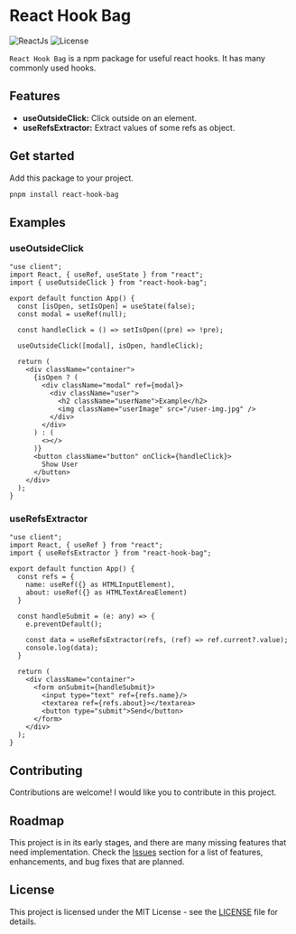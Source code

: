 # React Hook Bag

![ReactJs](https://img.shields.io/badge/lanugage-React.Js-blue.svg)
![License](https://img.shields.io/badge/license-MIT-blue.svg)

`React Hook Bag` is a npm package for useful react hooks. It has many commonly used hooks.

## Features

- **useOutsideClick:** Click outside on an element.
- **useRefsExtractor:** Extract values of some refs as object.

## Get started
Add this package to your project.

```bash
pnpm install react-hook-bag
```

## Examples

### useOutsideClick

```tsx
"use client";
import React, { useRef, useState } from "react";
import { useOutsideClick } from "react-hook-bag";

export default function App() {
  const [isOpen, setIsOpen] = useState(false);
  const modal = useRef(null);

  const handleClick = () => setIsOpen((pre) => !pre);

  useOutsideClick([modal], isOpen, handleClick);

  return (
    <div className="container">
      {isOpen ? (
        <div className="modal" ref={modal}>
          <div className="user">
            <h2 className="userName">Example</h2>
            <img className="userImage" src="/user-img.jpg" />
          </div>
        </div>
      ) : (
        <></>
      )}
      <button className="button" onClick={handleClick}>
        Show User
      </button>
    </div>
  );
}
```

### useRefsExtractor

```tsx
"use client";
import React, { useRef } from "react";
import { useRefsExtractor } from "react-hook-bag";

export default function App() {
  const refs = {
    name: useRef({} as HTMLInputElement),
    about: useRef({} as HTMLTextAreaElement)
  }

  const handleSubmit = (e: any) => {
    e.preventDefault();

    const data = useRefsExtractor(refs, (ref) => ref.current?.value);
    console.log(data);
  }  

  return (
    <div className="container">
      <form onSubmit={handleSubmit}>
        <input type="text" ref={refs.name}/>
        <textarea ref={refs.about}></textarea>
        <button type="submit">Send</button>
      </form>
    </div>
  );
}
```


## Contributing

Contributions are welcome! I would like you to contribute in this project.

## Roadmap

This project is in its early stages, and there are many missing features that need implementation. Check the [Issues](https://github.com/mdmahikaishar/react-hook-bag/issues) section for a list of features, enhancements, and bug fixes that are planned.

## License

This project is licensed under the MIT License - see the [LICENSE](https://github.com/mdmahikaishar/react-hook-bag/LICENSE.md) file for details.
